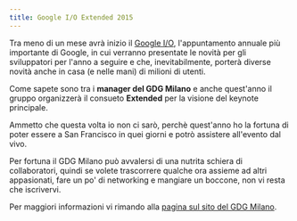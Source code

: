 ```yaml
---
title: Google I/O Extended 2015
---
```

Tra meno di un mese avrà inizio il [Google I/O](http://google.com/io), l'appuntamento annuale più importante di Google, in cui verranno presentate le novità per gli sviluppatori per l'anno a seguire e che, inevitabilmente, porterà diverse novità anche in casa (e nelle mani) di milioni di utenti.

Come sapete sono tra i **manager del GDG Milano** e anche quest'anno il gruppo organizzerà il consueto **Extended** per la visione del keynote principale.

Ammetto che questa volta io non ci sarò, perchè quest'anno ho la fortuna di poter essere a San Francisco in quei giorni e potrò assistere all'evento dal vivo. 

Per fortuna il GDG Milano può avvalersi di una nutrita schiera di collaboratori, quindi se volete trascorrere qualche ora assieme ad altri appasionati, fare un po' di networking e mangiare un boccone, non vi resta che iscrivervi.

Per maggiori informazioni vi rimando alla [pagina sul sito del GDG Milano](http://www.gdgmilano.org/extended-2015/).